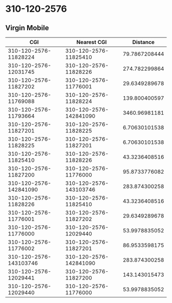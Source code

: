 # 310-120-2576
## Virgin Mobile


| CGI | Nearest CGI | Distance |
|-----|-------------|----------|
| 310-120-2576-11828224 | 310-120-2576-11825410 | 79.7867208444 |
| 310-120-2576-12031745 | 310-120-2576-11828226 | 274.782299864 |
| 310-120-2576-11827202 | 310-120-2576-11776001 | 29.6349289678 |
| 310-120-2576-11769088 | 310-120-2576-11828224 | 139.800400597 |
| 310-120-2576-11793664 | 310-120-2576-142841090 | 3460.96981181 |
| 310-120-2576-11827201 | 310-120-2576-11828225 | 6.70630101538 |
| 310-120-2576-11828225 | 310-120-2576-11827201 | 6.70630101538 |
| 310-120-2576-11825410 | 310-120-2576-11828226 | 43.3236408516 |
| 310-120-2576-11827200 | 310-120-2576-11776000 | 95.8733776082 |
| 310-120-2576-142841090 | 310-120-2576-143103746 | 283.874300258 |
| 310-120-2576-11828226 | 310-120-2576-11825410 | 43.3236408516 |
| 310-120-2576-11776001 | 310-120-2576-11827202 | 29.6349289678 |
| 310-120-2576-11776000 | 310-120-2576-12029440 | 53.9978835052 |
| 310-120-2576-11776002 | 310-120-2576-11827201 | 86.9533598175 |
| 310-120-2576-143103746 | 310-120-2576-142841090 | 283.874300258 |
| 310-120-2576-12029441 | 310-120-2576-11827200 | 143.143015473 |
| 310-120-2576-12029440 | 310-120-2576-11776000 | 53.9978835052 |
